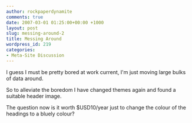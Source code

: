 ```yaml
---
author: rockpaperdynamite
comments: true
date: 2007-03-01 01:25:00+00:00 +1000
layout: post
slug: messing-around-2
title: Messing Around
wordpress_id: 219
categories:
- Meta-Site Discussion
---
```


I guess I must be pretty bored at work current, I'm just moving large bulks of data around.

So to alleviate the boredom I have changed themes again and found a suitable header image.

The question now is it worth $USD10/year just to change the colour of the headings to a bluely colour?
